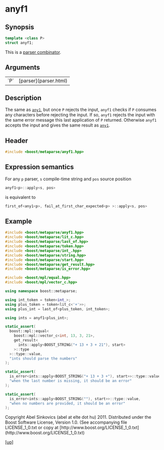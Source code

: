 # anyf1

## Synopsis

```cpp
template <class P>
struct anyf1;
```

This is a [parser combinator](parser_combinator.html).

## Arguments

<table cellpadding='0' cellspacing='0'>
  <tr>
    <td>`P`</td>
    <td>[parser](parser.html)</td>
  </tr>
</table>

## Description

The same as [`any1`](any1.html), but once `P` rejects the input, `anyf1`
checks if `P` consumes any characters before rejecting the input. If so,
`anyf1` rejects the input with the same error message this last application of
`P` returned. Otherwise `anyf1` accepts the input and gives the same result as
[`any1`](any1.html).

## Header

```cpp
#include <boost/metaparse/anyf1.hpp>
```

## Expression semantics

For any `p` parser, `s` compile-time string and `pos` source position

```cpp
anyf1<p>::apply<s, pos>
```

is equivalent to

```cpp
first_of<any1<p>, fail_at_first_char_expected<p> >::apply<s, pos>
```

## Example

```cpp
#include <boost/metaparse/anyf1.hpp>
#include <boost/metaparse/lit_c.hpp>
#include <boost/metaparse/last_of.hpp>
#include <boost/metaparse/token.hpp>
#include <boost/metaparse/int_.hpp>
#include <boost/metaparse/string.hpp>
#include <boost/metaparse/start.hpp>
#include <boost/metaparse/get_result.hpp>
#include <boost/metaparse/is_error.hpp>

#include <boost/mpl/equal.hpp>
#include <boost/mpl/vector_c.hpp>

using namespace boost::metaparse;

using int_token = token<int_>;
using plus_token = token<lit_c<'+'>>;
using plus_int = last_of<plus_token, int_token>;

using ints = anyf1<plus_int>;

static_assert(
  boost::mpl::equal<
    boost::mpl::vector_c<int, 13, 3, 21>,
    get_result<
      ints::apply<BOOST_STRING("+ 13 + 3 + 21"), start>
    >::type
  >::type::value,
  "ints should parse the numbers"
);

static_assert(
  is_error<ints::apply<BOOST_STRING("+ 13 + 3 +"), start>>::type::value,
  "when the last number is missing, it should be an error"
);

static_assert(
  is_error<ints::apply<BOOST_STRING(""), start>>::type::value,
  "when no numbers are provided, it should be an error"
);
```

<p class="copyright">
Copyright Abel Sinkovics (abel at elte dot hu) 2011.
Distributed under the Boost Software License, Version 1.0.
(See accompanying file LICENSE_1_0.txt or copy at
[http://www.boost.org/LICENSE_1_0.txt](http://www.boost.org/LICENSE_1_0.txt)
</p>

[[up]](reference.html)

